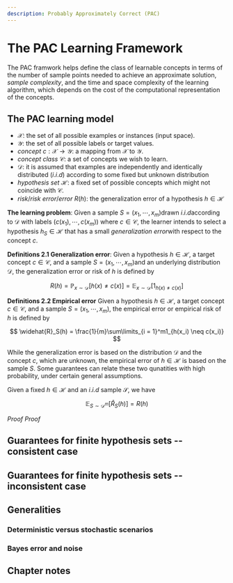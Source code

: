 ```yaml
---
description: Probably Approximately Correct (PAC)
---
```


# The PAC Learning Framework

The PAC framwork helps define the class of learnable concepts in terms of the number of sample points needed to achieve an approximate solution, _sample complexity_,  and the time and space complexity of the learning algorithm, which depends on the cost of the computational representation of the concepts.

## The PAC learning model

* $\mathcal{X}$​: the set of all possible examples or instances (input space).
* $\mathcal{Y}$​: the set of all possible labels or target values.
* $concept~c: \mathcal{X} \rightarrow \mathcal{Y}$: a mapping from $\mathcal{X}$ to $\mathcal{Y}$.
* $concept~class~\mathcal{C}$​: a set of concepts we wish to learn.
* $\mathcal{D}$​: it is assumed that examples are independently and identically distributed ($i.i.d$) according to  some fixed but unknown distribution
* $hypothesis~set~\mathcal{H}$​: a fixed set of possible concepts which might not coincide with $\mathcal{C}$.
* $risk/risk~error/error~R(h)$: the generalization error of a hypothesis $h \in \mathcal{H}$


**The learning problem**: Given a sample $S = (x_1, \cdots, x_m)$​ drawn $i.i.d$​ according to $\mathcal{D}$ with labels $(c(x_1), \cdots, c(x_m))$ where $c \in \mathcal{C}$, the learner intends to select a hypothesis $h_S \in \mathcal{H}$​ that has a small $generalization~error$​ with respect to the concept $c$​.

**Definitions 2.1 Generalization error**: Given a hypothesis $h \in \mathcal{H}$​, a target concept $c \in \mathcal{C}$​, and a sample $S = (x_1, \cdots, x_m)$​ and an underlying distribution $\mathcal{D}$, the generalization error or risk of $h$​ is defined by

$$
R(h) = \mathbb{P}_{x\sim \mathcal{D}}[h(x) \neq c(x)] = \mathbb{E}_{x\sim \mathcal{D}}[1_{h(x) \neq c(x)}]
$$

**Definitions 2.2 Empirical error** Given a hypothesis $h \in \mathcal{H}$, a target concept $c \in \mathcal{C}$, and a sample $S = (x_1, \cdots, x_m)$, the empirical error or empirical risk of $h$ is defined by

$$
\widehat{R}_S(h) = \frac{1}{m}\sum\limits_{i = 1}^m1_{h(x_i) \neq c(x_i)}
$$

While the generalization error is based on the distribution $\mathcal{D}$ and the concept $c$, which are unknown, the empirical error of $h \in \mathcal{H}$ is based on the sample $S$. Some guarantees can relate these two qunatities with high probability, under certain general assumptions.

Given a fixed $h \in \mathcal{H}$ and an $i.i.d$ sample $\mathcal{S}$, we have

$$
\mathbb{E}_{S \sim \mathcal{D}^m}[\widehat{R}_S(h)] = R(h)
$$

_Proof_ *Proof*

## Guarantees for finite hypothesis sets -- consistent case


## Guarantees for finite hypothesis sets -- inconsistent case

## Generalities

### Deterministic versus stochastic scenarios

### Bayes error and noise

## Chapter notes

